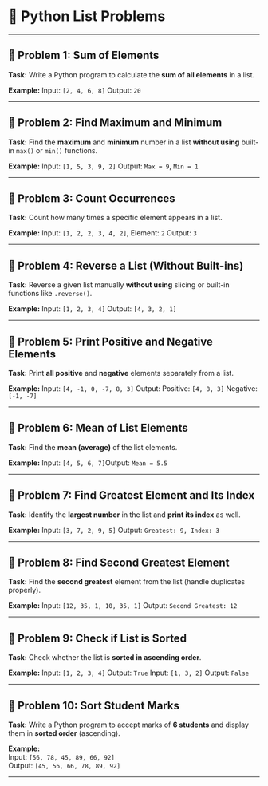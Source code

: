 # 🐍 Python List Problems 

---

## 🔹 Problem 1: Sum of Elements

**Task:** Write a Python program to calculate the **sum of all elements** in a list. 

**Example:** Input: `[2, 4, 6, 8]` Output: `20`

---

## 🔹 Problem 2: Find Maximum and Minimum

**Task:** Find the **maximum** and **minimum** number in a list **without using** built-in `max()` or `min()` functions.

**Example:** Input: `[1, 5, 3, 9, 2]` Output: `Max = 9`, `Min = 1`

---

## 🔹 Problem 3: Count Occurrences

**Task:** Count how many times a specific element appears in a list.

**Example:** Input: `[1, 2, 2, 3, 4, 2]`, Element: `2` Output: `3`

---

## 🔹 Problem 4: Reverse a List (Without Built-ins)

**Task:** Reverse a given list manually **without using** slicing or built-in functions like `.reverse()`.

**Example:** Input: `[1, 2, 3, 4]` Output: `[4, 3, 2, 1]`

---

## 🔹 Problem 5: Print Positive and Negative Elements

**Task:** Print **all positive** and **negative** elements separately from a list.

**Example:** Input: `[4, -1, 0, -7, 8, 3]` Output: Positive: `[4, 8, 3]` Negative: `[-1, -7]`

---

## 🔹 Problem 6: Mean of List Elements

**Task:** Find the **mean (average)** of the list elements.

**Example:** Input: `[4, 5, 6, 7]`Output: `Mean = 5.5`

---

## 🔹 Problem 7: Find Greatest Element and Its Index

**Task:** Identify the **largest number** in the list and **print its index** as well.

**Example:** Input: `[3, 7, 2, 9, 5]` Output: `Greatest: 9, Index: 3`

---

## 🔹 Problem 8: Find Second Greatest Element

**Task:** Find the **second greatest** element from the list (handle duplicates properly).

**Example:** Input: `[12, 35, 1, 10, 35, 1]` Output: `Second Greatest: 12`

---

## 🔹 Problem 9: Check if List is Sorted

**Task:** Check whether the list is **sorted in ascending order**.

**Example:** Input: `[1, 2, 3, 4]` Output: `True` Input: `[1, 3, 2]` Output: `False`

---

## 🔹 Problem 10: Sort Student Marks

**Task:** Write a Python program to accept marks of **6 students** and display them in **sorted order** (ascending).

**Example:**  
Input: `[56, 78, 45, 89, 66, 92]`  
Output: `[45, 56, 66, 78, 89, 92]`

---